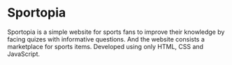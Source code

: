 # Sportopia
Sportopia is a simple website for sports fans to improve their knowledge by facing quizes with informative questions. And the website consists a marketplace for sports items.
Developed using only HTML, CSS and JavaScript.